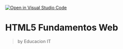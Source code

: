 [![Open in Visual Studio Code](https://open.vscode.dev/badges/open-in-vscode.svg)](hvscode://github.remotehub/open?url%3Dhttps%3A%2F%2Fgithub.com%2FChristianGrimberg%2Fhtml5-web-fundamentals)
# HTML5 Fundamentos Web
> by Educacion IT
